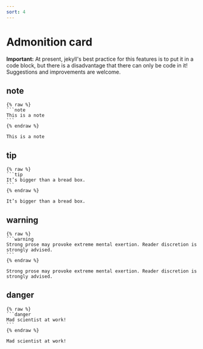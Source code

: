```yaml
---
sort: 4
---
```


# Admonition card

**Important:** At present, jekyll's best practice for this features is to put it in a code block, but there is a disadvantage that there can only be code in it! Suggestions and improvements are welcome.

## note
    {% raw %}
    ```note
    This is a note
    ```
    {% endraw %}

```note
This is a note
```

## tip
    {% raw %}
    ```tip
    It’s bigger than a bread box.
    ```
    {% endraw %}

```tip
It’s bigger than a bread box.
```

## warning
    {% raw %}
    ```warning
    Strong prose may provoke extreme mental exertion. Reader discretion is strongly advised.
    ```
    {% endraw %}

```warning
Strong prose may provoke extreme mental exertion. Reader discretion is strongly advised.
```

## danger
    {% raw %}
    ```danger
    Mad scientist at work!
    ```
    {% endraw %}

```danger
Mad scientist at work!
```
